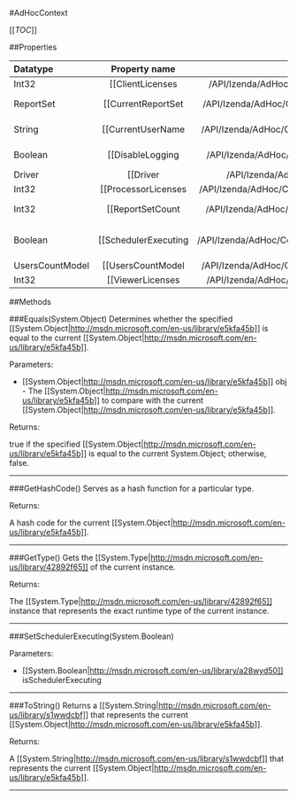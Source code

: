 #AdHocContext

[[_TOC_]]

##Properties

|Datatype|Property name|Property description|Default Value|
|:-------|:----------:|:-----------------:|:-----------:|
|Int32|[[ClientLicenses|/API/Izenda/AdHoc/CodeSamples/Izenda_AdHoc_AdHocContext_ClientLicenses]]||5|
|ReportSet|[[CurrentReportSet|/API/Izenda/AdHoc/CodeSamples/Izenda_AdHoc_AdHocContext_CurrentReportSet]]|Gets or sets the [[Izenda.AdHoc.ReportSet|/API/Izenda/AdHoc/Izenda-AdHoc-ReportSet]] that was most recently loaded by the current user.|new Izenda.AdHoc.ReportSet()|
|String|[[CurrentUserName|/API/Izenda/AdHoc/CodeSamples/Izenda_AdHoc_AdHocContext_CurrentUserName]]| Gets or sets the name of the current user. |DefaultAdministrator|
|Boolean|[[DisableLogging|/API/Izenda/AdHoc/CodeSamples/Izenda_AdHoc_AdHocContext_DisableLogging]]| Deterines whether logging is disabled. |False|
|Driver|[[Driver|/API/Izenda/AdHoc/CodeSamples/Izenda_AdHoc_AdHocContext_Driver]]||new Izenda.AdHoc.Database.MSSQLDriver()|
|Int32|[[ProcessorLicenses|/API/Izenda/AdHoc/CodeSamples/Izenda_AdHoc_AdHocContext_ProcessorLicenses]]||0|
|Int32|[[ReportSetCount|/API/Izenda/AdHoc/CodeSamples/Izenda_AdHoc_AdHocContext_ReportSetCount]]|Gets the number of [[Izenda.AdHoc.ReportSet|/API/Izenda/AdHoc/Izenda-AdHoc-ReportSet]] objects|0|
|Boolean|[[SchedulerExecuting|/API/Izenda/AdHoc/CodeSamples/Izenda_AdHoc_AdHocContext_SchedulerExecuting]]| Gets values indicating that current session started by scheduler |False|
|UsersCountModel|[[UsersCountModel|/API/Izenda/AdHoc/CodeSamples/Izenda_AdHoc_AdHocContext_UsersCountModel]]||Monthly|
|Int32|[[ViewerLicenses|/API/Izenda/AdHoc/CodeSamples/Izenda_AdHoc_AdHocContext_ViewerLicenses]]||5|


##Methods

###Equals(System.Object)
Determines whether the specified [[System.Object|http://msdn.microsoft.com/en-us/library/e5kfa45b]] is equal to the current [[System.Object|http://msdn.microsoft.com/en-us/library/e5kfa45b]].

Parameters: 

* [[System.Object|http://msdn.microsoft.com/en-us/library/e5kfa45b]] obj  - The [[System.Object|http://msdn.microsoft.com/en-us/library/e5kfa45b]] to compare with the current [[System.Object|http://msdn.microsoft.com/en-us/library/e5kfa45b]].





Returns:

true if the specified [[System.Object|http://msdn.microsoft.com/en-us/library/e5kfa45b]] is equal to the current System.Object; otherwise, false.


---


###GetHashCode()
 Serves as a hash function for a particular type.  





Returns:

A hash code for the current [[System.Object|http://msdn.microsoft.com/en-us/library/e5kfa45b]].


---


###GetType()
Gets the [[System.Type|http://msdn.microsoft.com/en-us/library/42892f65]] of the current instance.





Returns:

The [[System.Type|http://msdn.microsoft.com/en-us/library/42892f65]] instance that represents the exact runtime type of the current instance.


---


###SetSchedulerExecuting(System.Boolean)


Parameters: 

* [[System.Boolean|http://msdn.microsoft.com/en-us/library/a28wyd50]] isSchedulerExecuting 






---


###ToString()
Returns a [[System.String|http://msdn.microsoft.com/en-us/library/s1wwdcbf]] that represents the current [[System.Object|http://msdn.microsoft.com/en-us/library/e5kfa45b]].





Returns:

A [[System.String|http://msdn.microsoft.com/en-us/library/s1wwdcbf]] that represents the current [[System.Object|http://msdn.microsoft.com/en-us/library/e5kfa45b]].


---


